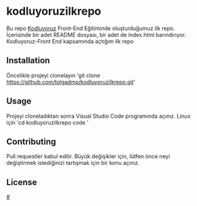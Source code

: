 # kodluyoruzilkrepo
Bu repo [Kodluyoruz](kodluyoruz.org) Front-End Eğitiminde oluşturduğumuz ilk repo. İçerisinde bir adet 
README dosyası, bir adet de index.html barındırıyor.
Kodluyoruz-Front End kapsamında açtığım ilk repo

## Installation
Öncelikle projeyi clonelayın
'git clone https://github.com/tolgadmp/kodluyoruzilkrepo.git'

## Usage
Projeyi cloneladıktan sonra Visual Studio Code programında açınız.
Linux için
'cd kodluyoruzilkrepo
 code
'
## Contributing
Pull requestler kabul edilir. Büyük değişikler için, lütfen önce neyi değiştirmek
istediğinizi tartışmak için bir konu açınız.

## License

[#](MIT)

